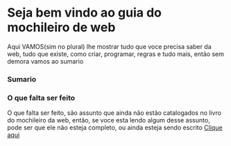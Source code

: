 # Seja bem vindo ao guia do mochileiro de web
Aqui VAMOS(sim no plural) lhe mostrar tudo que voce precisa saber da web, tudo que existe, como criar, programar, regras e tudo mais, então sem demora vamos ao sumario 

### Sumario




### O que falta ser feito
O que falta ser feito, são assunto que ainda não estão catalogados no livro do mochileiro da web, então, se voce esta lendo algum desse assunto, pode ser que ele não esteja completo, ou ainda esteja sendo escrito
[Clique aqui](./tarefas)
